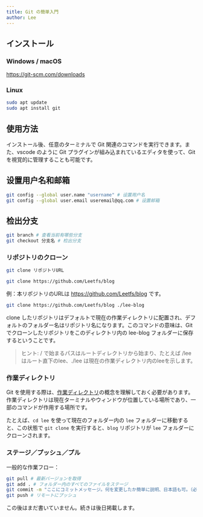 ```yaml
---
title: Git の簡単入門
author: Lee
---
```


## インストール

### Windows / macOS

<https://git-scm.com/downloads>

### Linux

```bash
sudo apt update
sudo apt install git
```

## 使用方法

インストール後、任意のターミナルで Git 関連のコマンドを実行できます。また、vscode のように Git プラグインが組み込まれているエディタを使って、Git を視覚的に管理することも可能です。

## 设置用户名和邮箱

```bash
git config --global user.name "username" # 设置用户名
git config --global user.email useremail@qq.com # 设置邮箱
```

## 检出分支

```bash
git branch # 查看当前有哪些分支
git checkout 分支名 # 检出分支
```

### リポジトリのクローン

```bash
git clone リポジトリURL
```

```bash
git clone https://github.com/Leetfs/blog
```

例：本リポジトリのURLは <https://github.com/Leetfs/blog> です。

```bash
git clone https://github.com/Leetfs/blog ./lee-blog
```

clone したリポジトリはデフォルトで現在の作業ディレクトリに配置され、デフォルトのフォルダー名はリポジトリ名になります。このコマンドの意味は、Git でクローンしたリポジトリをこのディレクトリ内の lee-blog フォルダーに保存するということです。

> ヒント: / で始まるパスはルートディレクトリから始まり、たとえば /lee はルート直下のlee、./lee は現在の作業ディレクトリ内のleeを示します。

### 作業ディレクトリ

Git を使用する際は、[作業ディレクトリ](https://ja.wikipedia.org/wiki/%E3%83%AF%E3%83%BC%E3%82%AF%E3%83%87%E3%82%A3%E3%83%AC%E3%82%AF%E3%83%88%E3%83%AA)の概念を理解しておく必要があります。作業ディレクトリは現在ターミナルやウィンドウが位置している場所であり、一部のコマンドが作用する場所です。

たとえば、`cd lee` を使って現在のフォルダー内の `lee` フォルダーに移動すると、この状態で `git clone` を実行すると、`blog` リポジトリが `lee` フォルダーにクローンされます。

### ステージ／プッシュ／プル

一般的な作業フロー：

```bash
git pull # 最新バージョンを取得
git add . # フォルダー内のすべてのファイルをステージ
git commit -m "ここにコミットメッセージ。何を変更したか簡単に説明、日本語も可。（必須）" # ステージした変更をコミット
git push # リモートにプッシュ
```

この後はまだ書いていません。続きは後日掲載します。
